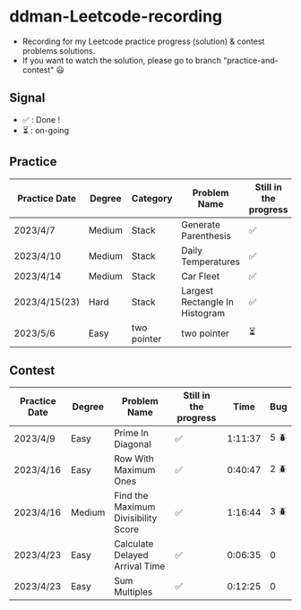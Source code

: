 # ddman-Leetcode-recording
- Recording for my Leetcode practice progress (solution) & contest problems solutions.
- If you want to watch the solution, please go to branch "practice-and-contest" :smiley:

## Signal
* &#x2705; : Done !
* :hourglass_flowing_sand: : on-going

## Practice

|  Practice Date   | Degree | Category    | Problem Name                    | Still in the progress      |
|  -------------   | ------ | --------    | ------------                    | --------------------       |
|  2023/4/7        | Medium | Stack       | Generate Parenthesis            | &#x2705;                   |
|  2023/4/10       | Medium | Stack       | Daily Temperatures              | &#x2705;                   |
|  2023/4/14       | Medium | Stack       | Car Fleet                       | &#x2705;                   |
|  2023/4/15(23)   | Hard   | Stack       | Largest Rectangle In Histogram  | &#x2705;                   |
|  2023/5/6        | Easy   | two pointer | two pointer                     | :hourglass_flowing_sand:   |
 
## Contest

|  Practice Date   | Degree | Problem Name                        | Still in the progress | Time    | Bug        |
|  -------------   | ------ | ------------                        | --------------------  | ----    | ---        |
|  2023/4/9        | Easy   | Prime In Diagonal                   | &#x2705;              | 1:11:37 | 5 :beetle: |
|  2023/4/16       | Easy   | Row With Maximum Ones               | &#x2705;              | 0:40:47 | 2 :beetle: |
|  2023/4/16       | Medium | Find the Maximum Divisibility Score | &#x2705;              | 1:16:44 | 3 :beetle: |
|  2023/4/23       | Easy   | Calculate Delayed Arrival Time      | &#x2705;              | 0:06:35 | 0          |
|  2023/4/23       | Easy   | Sum Multiples                       | &#x2705;              | 0:12:25 | 0          |    
